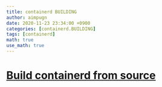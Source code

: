 ```yaml
---
title: containerd BUILDING
author: aimpugn
date: 2020-11-23 23:34:00 +0900
categories: [containerd.BUILDING]
tags: [containerd]
math: true
use_math: true
---
```


# [Build containerd from source](https://github.com/containerd/containerd/blob/master/BUILDING.md#build-containerd-from-source)
